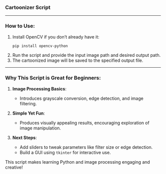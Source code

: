 ### Cartoonizer Script

---

### How to Use:

1. Install OpenCV if you don’t already have it:
   ```bash
   pip install opencv-python
   ```
2. Run the script and provide the input image path and desired output path.
3. The cartoonized image will be saved to the specified output file.

---

### Why This Script is Great for Beginners:

1. **Image Processing Basics**:

   - Introduces grayscale conversion, edge detection, and image filtering.

2. **Simple Yet Fun**:

   - Produces visually appealing results, encouraging exploration of image manipulation.

3. **Next Steps**:
   - Add sliders to tweak parameters like filter size or edge detection.
   - Build a GUI using `tkinter` for interactive use.

This script makes learning Python and image processing engaging and creative!
